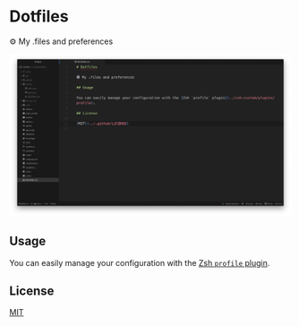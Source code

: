 # Dotfiles

⚙️ My .files and preferences

![](.dotfiles.png)

## Usage

You can easily manage your configuration with the [Zsh `profile` plugin](../zsh-custom/plugins/profile).

## License

[MIT](../.github/LICENSE)
